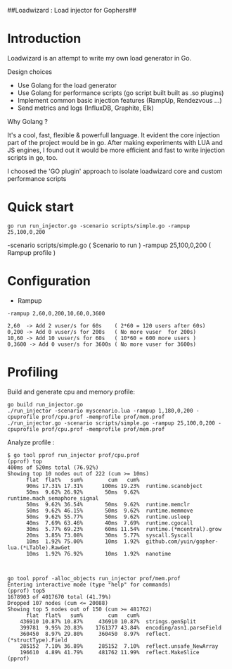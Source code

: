 ##Loadwizard : Load injector for Gophers##

# Introduction

Loadwizard is an attempt to write my own load generator in Go.

Design choices

- Use Golang for the load generator
- Use Golang for performance scripts (go script built built as .so plugins)
- Implement common basic injection features (RampUp, Rendezvous ...) 
- Send metrics and logs (InfluxDB, Graphite, Elk)

Why Golang ?

It's a cool, fast, flexible & powerfull language.
It evident the core injection part of the project would be in go.
After making  experiments with LUA and JS engines, I found out it would be more efficient and fast to write injection scripts in go, too.

I choosed the 'GO plugin' approach to isolate loadwizard core and custom performance scripts

# Quick start

```
go run run_injector.go -scenario scripts/simple.go -rampup 25,100,0,200
```

 -scenario scripts/simple.go    ( Scenario to run  )
 -rampup 25,100,0,200           ( Rampup profile )


# Configuration 

  * Rampup

```
-rampup 2,60,0,200,10,60,0,3600

2,60  -> Add 2 vuser/s for 60s    ( 2*60 = 120 users after 60s)
0,200 -> Add 0 vuser/s for 200s   ( No more vuser  for 200s)
10,60 -> Add 10 vuser/s for 60s   ( 10*60 = 600 more users ) 
0,3600 -> Add 0 vuser/s for 3600s ( No more vuser for 3600s)
```

# Profiling 


Build and generate cpu and memory profile: 

```
go build run_injector.go
./run_injector -scenario myscenario.lua -rampup 1,180,0,200 -cpuprofile prof/cpu.prof -memprofile prof/mem.prof
./run_injector.go -scenario scripts/simple.go -rampup 25,100,0,200 -cpuprofile prof/cpu.prof -memprofile prof/mem.prof
```

Analyze profile : 

```
$ go tool pprof run_injector prof/cpu.prof
(pprof) top
400ms of 520ms total (76.92%)
Showing top 10 nodes out of 222 (cum >= 10ms)
      flat  flat%   sum%        cum   cum%
      90ms 17.31% 17.31%      100ms 19.23%  runtime.scanobject
      50ms  9.62% 26.92%       50ms  9.62%  runtime.mach_semaphore_signal
      50ms  9.62% 36.54%       50ms  9.62%  runtime.memclr
      50ms  9.62% 46.15%       50ms  9.62%  runtime.memmove
      50ms  9.62% 55.77%       50ms  9.62%  runtime.usleep
      40ms  7.69% 63.46%       40ms  7.69%  runtime.cgocall
      30ms  5.77% 69.23%       60ms 11.54%  runtime.(*mcentral).grow
      20ms  3.85% 73.08%       30ms  5.77%  syscall.Syscall
      10ms  1.92% 75.00%       10ms  1.92%  github.com/yuin/gopher-lua.(*LTable).RawGet
      10ms  1.92% 76.92%       10ms  1.92%  nanotime



go tool pprof -alloc_objects run_injector prof/mem.prof
Entering interactive mode (type "help" for commands)
(pprof) top5
1678903 of 4017670 total (41.79%)
Dropped 107 nodes (cum <= 20088)
Showing top 5 nodes out of 150 (cum >= 481762)
      flat  flat%   sum%        cum   cum%
    436910 10.87% 10.87%     436910 10.87%  strings.genSplit
    399781  9.95% 20.83%    1761377 43.84%  encoding/asn1.parseField
    360450  8.97% 29.80%     360450  8.97%  reflect.(*structType).Field
    285152  7.10% 36.89%     285152  7.10%  reflect.unsafe_NewArray
    196610  4.89% 41.79%     481762 11.99%  reflect.MakeSlice
(pprof) 

```


 
